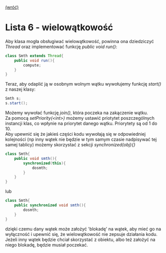 [(wróć)](../)
# Lista 6 - wielowątkowość
Aby klasa mogła obsługiwać wielowątkowość, powinna ona dziedziczyć _Thread_ oraz implementować funkcję _public void run()_:
```java
class Smth extends Thread{
    public void run(){
        compute;
    }
}
```
Teraz, aby odaplić ją w osobnym wolnym wątku wywołujemy funkcję _start()_ z naszej klasy:
```java
Smth s;
s.start();
```
Możemy wywołać funkcję _join()_, która poczeka na zakączenie wątku.\
Za pomocą _setPriority(*\<int\>*)_ możemy ustawić priotytet poszczególnych instancji klas, co wpłynie na priorytet danego wątku. Priorytety są od 1 do 10.\
Aby upewnić się że jakieś części kodu wywołają się w odpowiedniej kolejności (np inny wątek nie będzie w tym samym czasie nadpisywać tej samej tablicy) możemy skorzystać z sekcji _synchronized(obj){}_
```java
class Smth{
    public void smth(){
        synchronized(this){
            dosmth;
        }
    }
}
```
lub
```java
class Smth{
    public synchronized void smth(){
        dosmth;
    }
}
```
dzięki czemu dany wątek może założyć 'blokadę' na wątek, aby mieć go na wyłączność i upewnić się, że wielowątkowość nie zepsuje działania kodu. Jeżeli inny wątek będzie chciał skorzystać z obiektu, albo też założyć na niego blokadę, będzie musiał poczekać.